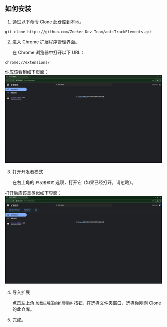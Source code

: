 ## 如何安装

1. 通过以下命令 Clone 此仓库到本地。

```
git clone https://github.com/Zeeker-Dev-Team/antiTrackElements.git
```

2. 进入 Chrome 扩展程序管理界面。

   在 Chrome 浏览器中打开以下 URL：

```
chrome://extensions/
```

你应该看到如下页面：
![扩展程序管理](images/hti_step2_1.png)

3. 打开开发者模式

   在右上角的 `开发者模式` 选项，打开它（如果已经打开，请忽略）。

打开后应该呈类似如下界面：
![打开开发者模式后的扩展程序管理](images/hti_step3_1.png)

4. 导入扩展

   点击左上角 `加载已解压的扩展程序` 按钮，在选择文件夹窗口，选择你刚刚 Clone 的此仓库。

5. 完成。
